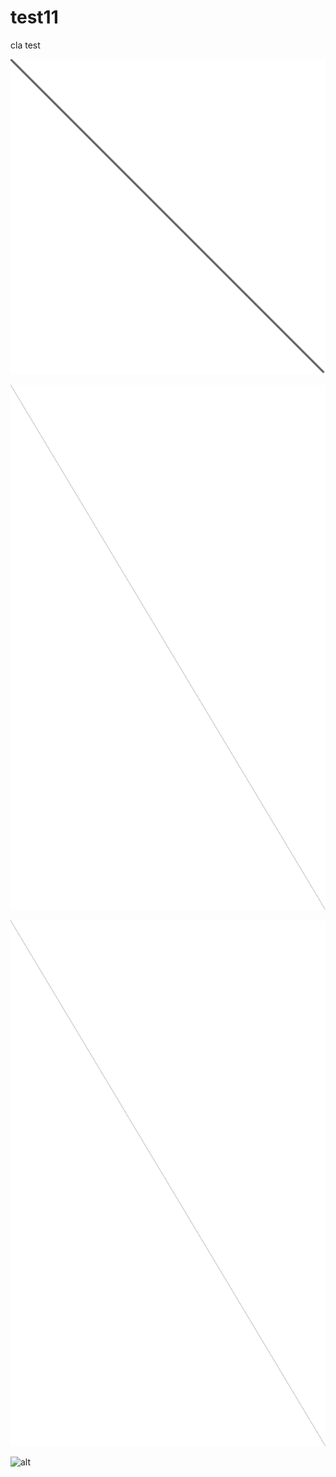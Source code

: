 # test11
cla test


![alt](test.svg)


![alt](attack.svg)

![alt](testElement2.svg)

![alt](testAttribute.svg)
